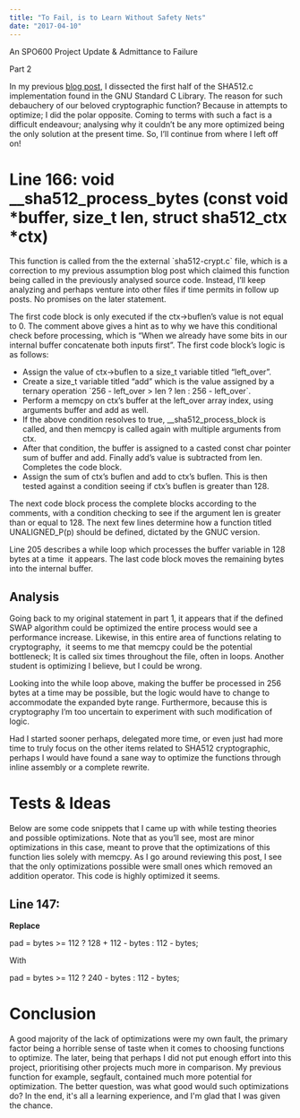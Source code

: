 ```yaml
---
title: "To Fail, is to Learn Without Safety Nets"
date: "2017-04-10"
---
```


An SPO600 Project Update & Admittance to Failure

Part 2

In my previous [blog post](http://raygervais.ca/to-fail-is-to-learn-without-safety-nets/), I dissected the first half of the SHA512.c implementation found in the GNU Standard C Library. The reason for such debauchery of our beloved cryptographic function? Because in attempts to optimize; I did the polar opposite. Coming to terms with such a fact is a difficult endeavour; analysing why it couldn’t be any more optimized being the only solution at the present time. So, I’ll continue from where I left off on!

# Line 166: void \_\_sha512\_process\_bytes (const void \*buffer, size\_t len, struct sha512\_ctx \*ctx)

This function is called from the the external \`sha512-crypt.c\` file, which is a correction to my previous assumption blog post which claimed this function being called in the previously analysed source code. Instead, I’ll keep analyzing and perhaps venture into other files if time permits in follow up posts. No promises on the later statement.

The first code block is only executed if the ctx->buflen’s value is not equal to 0. The comment above gives a hint as to why we have this conditional check before processing, which is “When we already have some bits in our internal buffer concatenate both inputs first”. The first code block’s logic is as follows:

- Assign the value of ctx->buflen to a size\_t variable titled “left\_over”.
- Create a size\_t variable titled “add” which is the value assigned by a ternary operation \`256 - left\_over > len ? len : 256 - left\_over\`.
- Perform a memcpy on ctx’s buffer at the left\_over array index, using arguments buffer and add as well.
- If the above condition resolves to true, \_\_sha512\_process\_block is called, and then memcpy is called again with multiple arguments from ctx.
- After that condition, the buffer is assigned to a casted const char pointer sum of buffer and add. Finally add’s value is subtracted from len. Completes the code block.
- Assign the sum of ctx’s buflen and add to ctx’s buflen. This is then tested against a condition seeing if ctx’s buflen is greater than 128.

The next code block process the complete blocks according to the comments, with a condition checking to see if the argument len is greater than or equal to 128. The next few lines determine how a function titled UNALIGNED\_P(p) should be defined, dictated by the GNUC version.

Line 205 describes a while loop which processes the buffer variable in 128 bytes at a time  it appears. The last code block moves the remaining bytes into the internal buffer.

## Analysis

Going back to my original statement in part 1, it appears that if the defined SWAP algorithm could be optimized the entire process would see a performance increase. Likewise, in this entire area of functions relating to cryptography,  it seems to me that memcpy could be the potential bottleneck; It is called six times throughout the file, often in loops. Another student is optimizing I believe, but I could be wrong.

Looking into the while loop above, making the buffer be processed in 256 bytes at a time may be possible, but the logic would have to change to accommodate the expanded byte range. Furthermore, because this is cryptography I’m too uncertain to experiment with such modification of logic.

Had I started sooner perhaps, delegated more time, or even just had more time to truly focus on the other items related to SHA512 cryptographic, perhaps I would have found a sane way to optimize the functions through inline assembly or a complete rewrite.

# Tests & Ideas

Below are some code snippets that I came up with while testing theories and possible optimizations. Note that as you’ll see, most are minor optimizations in this case, meant to prove that the optimizations of this function lies solely with memcpy. As I go around reviewing this post, I see that the only optimizations possible were small ones which removed an addition operator. This code is highly optimized it seems.

## Line 147:

**Replace**

 
pad = bytes >= 112 ? 128 + 112 - bytes : 112 - bytes;

With

pad = bytes >= 112 ? 240 - bytes : 112 - bytes;

# Conclusion

A good majority of the lack of optimizations were my own fault, the primary factor being a horrible sense of taste when it comes to choosing functions to optimize. The later, being that perhaps I did not put enough effort into this project, prioritising other projects much more in comparison. My previous function for example, segfault, contained much more potential for optimization. The better question, was what good would such optimizations do? In the end, it's all a learning experience, and I'm glad that I was given the chance.
